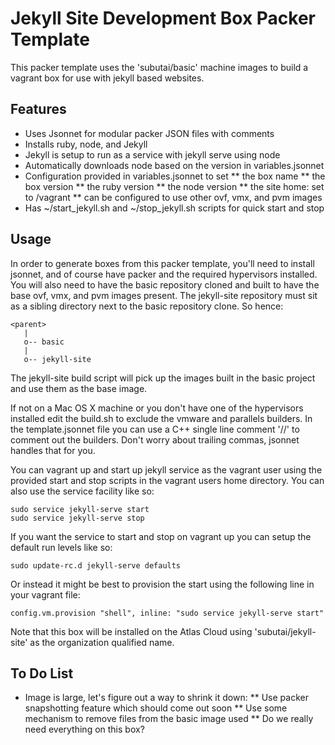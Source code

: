# Jekyll Site Development Box Packer Template

This packer template uses the 'subutai/basic' machine images to build a vagrant
box for use with jekyll based websites. 

## Features

* Uses Jsonnet for modular packer JSON files with comments
* Installs ruby, node, and Jekyll
* Jekyll is setup to run as a service with jekyll serve using node
* Automatically downloads node based on the version in variables.jsonnet
* Configuration provided in variables.jsonnet to set
  ** the box name
  ** the box version
  ** the ruby version
  ** the node version
  ** the site home: set to /vagrant
  ** can be configured to use other ovf, vmx, and pvm images
* Has ~/start_jekyll.sh and ~/stop_jekyll.sh scripts for quick start and stop

## Usage

In order to generate boxes from this packer template, you'll need to install
jsonnet, and of course have packer and the required hypervisors installed. You 
will also need to have the basic repository cloned and built to have the base
ovf, vmx, and pvm images present. The jekyll-site repository must sit as a 
sibling directory next to the basic repository clone. So hence:

    <parent>
       |
       o-- basic
       |
       o-- jekyll-site

The jekyll-site build script will pick up the images built in the basic project
and use them as the base image.

If not on a Mac OS X machine or you don't have one of the hypervisors installed
edit the build.sh to exclude the vmware and parallels builders. In the 
template.jsonnet file you can use a C++ single line comment '//' to comment
out the builders. Don't worry about trailing commas, jsonnet handles that for
you. 

You can vagrant up and start up jekyll service as the vagrant user using the
provided start and stop scripts in the vagrant users home directory. You can
also use the service facility like so:

    sudo service jekyll-serve start
    sudo service jekyll-serve stop

If you want the service to start and stop on vagrant up you can setup the 
default run levels like so:

    sudo update-rc.d jekyll-serve defaults

Or instead it might be best to provision the start using the following line 
in your vagrant file:

    config.vm.provision "shell", inline: "sudo service jekyll-serve start"

Note that this box will be installed on the Atlas Cloud using 
'subutai/jekyll-site' as the organization qualified name. 

## To Do List

* Image is large, let's figure out a way to shrink it down:
  ** Use packer snapshotting feature which should come out soon
  ** Use some mechanism to remove files from the basic image used
  ** Do we really need everything on this box?

